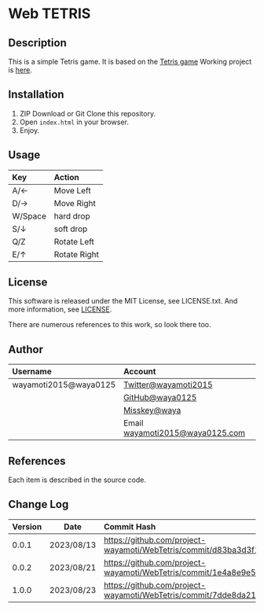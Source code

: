# Web TETRIS

## Description

This is a simple Tetris game. It is based on the [Tetris game](https://github.com/ophum/tetris)
Working project is [here](https://project-wayamoti.github.io/WebTetris/).

## Installation

1. ZIP Download or Git Clone this repository.
2. Open `index.html` in your browser.
3. Enjoy.

## Usage

| Key     | Action       |
|:--------|:-------------|
| A/←     | Move Left    |
| D/→     | Move Right   |
| W/Space | hard drop    |
| S/↓     | soft drop    |
| Q/Z     | Rotate Left  |
| E/↑     | Rotate Right |

## License

This software is released under the MIT License, see LICENSE.txt.
And more information, see [LICENSE](http://opensource.org/licenses/MIT).

There are numerous references to this work, so look there too.

## Author

| Username              | Account                                                  |
|:----------------------|:---------------------------------------------------------|
| wayamoti2015@waya0125 | [Twitter@wayamoti2015](https://twitter.com/wayamoti2015) |
|                       | [GitHub@waya0125](https://github.com/waya0125)           |
|                       | [Misskey@waya](https://misskey.io/@waya)                 |
|                       | Email wayamoti2015@waya0125.com                          |

## References

Each item is described in the source code.

## Change Log

| Version |    Date    | Commit Hash                                                                                   |
|:--------|:----------:|:----------------------------------------------------------------------------------------------|
| 0.0.1   | 2023/08/13 | https://github.com/project-wayamoti/WebTetris/commit/d83ba3d3f1f86a2aa5872bf036d037f9e2a75f95 |
| 0.0.2   | 2023/08/21 | https://github.com/project-wayamoti/WebTetris/commit/1e4a8e9e58c791919c76a8556b687317913ce9f5 |
| 1.0.0   | 2023/08/23 | https://github.com/project-wayamoti/WebTetris/commit/7dde8da21b1450c50989e046a404aeddc52541da |
